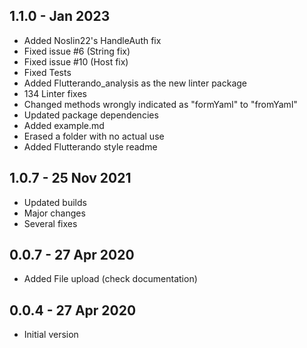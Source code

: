 ## 1.1.0 - Jan 2023
- Added Noslin22's HandleAuth fix
- Fixed issue #6 (String fix)
- Fixed issue #10 (Host fix)
- Fixed Tests
- Added Flutterando_analysis as the new linter package
- 134 Linter fixes
- Changed methods wrongly indicated as "formYaml" to "fromYaml"
- Updated package dependencies
- Added example.md
- Erased a folder with no actual use
- Added Flutterando style readme 

## 1.0.7 - 25 Nov 2021
- Updated builds
- Major changes
- Several fixes

## 0.0.7 - 27 Apr 2020
- Added File upload (check documentation)

## 0.0.4 - 27 Apr 2020
- Initial version

